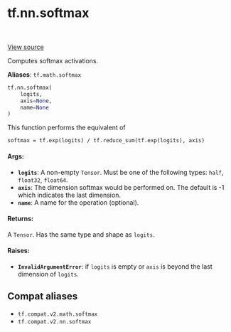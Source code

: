 <div itemscope itemtype="http://developers.google.com/ReferenceObject">
<meta itemprop="name" content="tf.nn.softmax" />
<meta itemprop="path" content="Stable" />
</div>

# tf.nn.softmax

<!-- Insert buttons and diff -->

<table class="tfo-notebook-buttons tfo-api" align="left">
</table>

<a target="_blank" href="/code/stable/tensorflow/python/ops/nn_ops.py">View source</a>



Computes softmax activations.

**Aliases**: `tf.math.softmax`

``` python
tf.nn.softmax(
    logits,
    axis=None,
    name=None
)
```



<!-- Placeholder for "Used in" -->

This function performs the equivalent of

    softmax = tf.exp(logits) / tf.reduce_sum(tf.exp(logits), axis)

#### Args:


* <b>`logits`</b>: A non-empty `Tensor`. Must be one of the following types: `half`,
  `float32`, `float64`.
* <b>`axis`</b>: The dimension softmax would be performed on. The default is -1 which
  indicates the last dimension.
* <b>`name`</b>: A name for the operation (optional).


#### Returns:

A `Tensor`. Has the same type and shape as `logits`.



#### Raises:


* <b>`InvalidArgumentError`</b>: if `logits` is empty or `axis` is beyond the last
  dimension of `logits`.

## Compat aliases

* `tf.compat.v2.math.softmax`
* `tf.compat.v2.nn.softmax`

